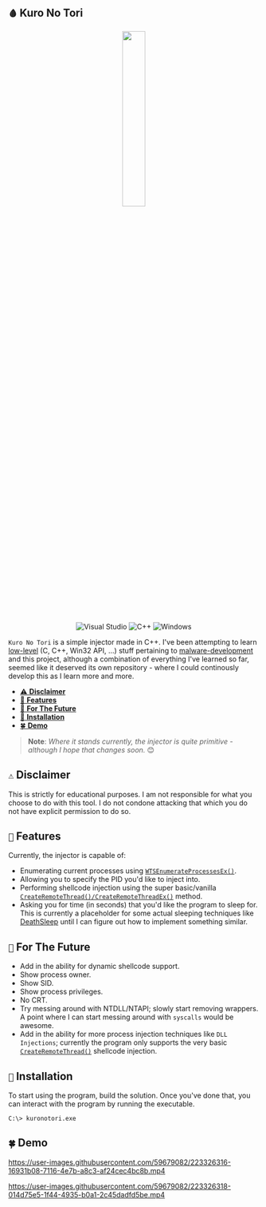 ## `🩸` Kuro No Tori

<p align="center" width="100%">
    <img width="30%" src="https://user-images.githubusercontent.com/59679082/220690535-7516365f-3383-4385-b7b2-d511d8fb1d17.png">
</p>

<div id="header" align="center">

![Visual Studio](https://img.shields.io/badge/Visual%20Studio-5C2D91.svg?style=for-the-badge&logo=visual-studio&logoColor=white)
![C++](https://img.shields.io/badge/c++-%2300599C.svg?style=for-the-badge&logo=c%2B%2B&logoColor=white)
![Windows](https://img.shields.io/badge/Windows-0078D6?style=for-the-badge&logo=windows&logoColor=white)

</div>

`Kuro No Tori` is a simple injector made in C++. I've been attempting to learn [low-level](https://github.com/cr-0w/low-level) (C, C++, Win32 API, ...) stuff pertaining to [malware-development](https://github.com/cr-0w/MALDEV) and this project, although a combination of everything I've learned so far, seemed like it deserved its own repository - where I could continously develop this as I learn more and more.


- [⚠️ **Disclaimer**](https://github.com/cr-0w/kuronotori#-Disclaimer)
- [🎉 **Features**](https://github.com/cr-0w/kuronotori#-Features)
- [🔮 **For The Future**](https://github.com/cr-0w/kuronotori#-For-The-Future)
- [💽 **Installation**](https://github.com/cr-0w/kuronotori#-Installation)
- [🍀 **Demo**](https://github.com/cr-0w/kuronotori#-Demo)

> **Note**: *Where it stands currently, the injector is quite primitive - although I hope that changes soon.* 😊

## `⚠️` Disclaimer

This is strictly for educational purposes. I am not responsible for what you choose to do with this tool. I do not condone attacking that which you do not have explicit permission to do so.

## `🎉` Features

Currently, the injector is capable of:

- Enumerating current processes using [`WTSEnumerateProcessesEx()`](https://learn.microsoft.com/en-us/windows/win32/api/wtsapi32/nf-wtsapi32-wtsenumerateprocessesexw).
- Allowing you to specify the PID you'd like to inject into.
- Performing shellcode injection using the super basic/vanilla [`CreateRemoteThread()/CreateRemoteThreadEx()`](https://learn.microsoft.com/en-us/windows/win32/api/processthreadsapi/nf-processthreadsapi-createremotethread) method.
- Asking you for time (in seconds) that you'd like the program to sleep for. This is currently a placeholder for some actual sleeping techniques like [DeathSleep](https://github.com/janoglezcampos/DeathSleep) until I can figure out how to implement something similar.

## `🔮` For The Future

- Add in the ability for dynamic shellcode support.
- Show process owner.
- Show SID.
- Show process privileges.
- No CRT.
- Try messing around with NTDLL/NTAPI; slowly start removing wrappers. A point where I can start messing around with `syscalls` would be awesome.
- Add in the ability for more process injection techniques like `DLL Injections`; currently the program only supports the very basic [`CreateRemoteThread()`](https://learn.microsoft.com/en-us/windows/win32/api/processthreadsapi/nf-processthreadsapi-createremotethread) shellcode injection.

## `💽` Installation

To start using the program, build the solution. Once you've done that, you can interact with the program by running the executable.

```
C:\> kuronotori.exe
```

## `🍀` Demo

https://user-images.githubusercontent.com/59679082/223326316-16931b08-7116-4e7b-a8c3-af24cec4bc8b.mp4

https://user-images.githubusercontent.com/59679082/223326318-014d75e5-1f44-4935-b0a1-2c45dadfd5be.mp4
